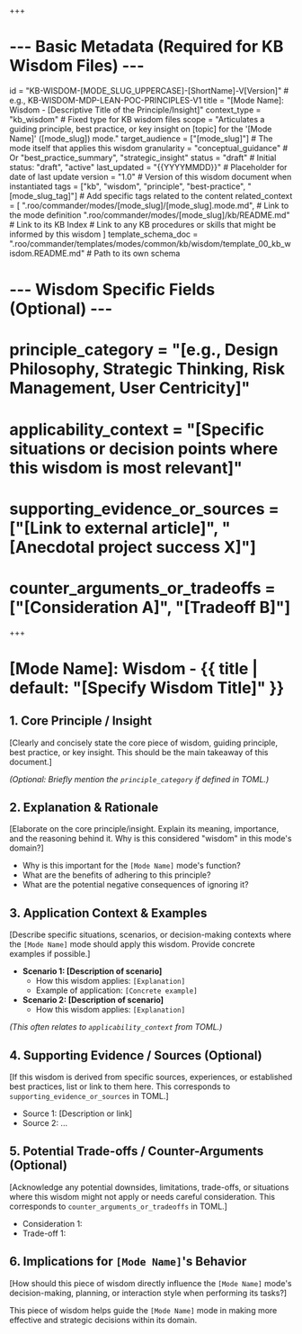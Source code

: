 +++
# --- Basic Metadata (Required for KB Wisdom Files) ---
id = "KB-WISDOM-[MODE_SLUG_UPPERCASE]-[ShortName]-V[Version]" # e.g., KB-WISDOM-MDP-LEAN-POC-PRINCIPLES-V1
title = "[Mode Name]: Wisdom - [Descriptive Title of the Principle/Insight]"
context_type = "kb_wisdom" # Fixed type for KB wisdom files
scope = "Articulates a guiding principle, best practice, or key insight on [topic] for the '[Mode Name]' ([mode_slug]) mode."
target_audience = ["[mode_slug]"] # The mode itself that applies this wisdom
granularity = "conceptual_guidance" # Or "best_practice_summary", "strategic_insight"
status = "draft" # Initial status: "draft", "active"
last_updated = "{{YYYYMMDD}}" # Placeholder for date of last update
version = "1.0" # Version of this wisdom document when instantiated
tags = ["kb", "wisdom", "principle", "best-practice", "[mode_slug_tag]"] # Add specific tags related to the content
related_context = [
    ".roo/commander/modes/[mode_slug]/[mode_slug].mode.md", # Link to the mode definition
    ".roo/commander/modes/[mode_slug]/kb/README.md" # Link to its KB Index
    # Link to any KB procedures or skills that might be informed by this wisdom
]
template_schema_doc = ".roo/commander/templates/modes/common/kb/wisdom/template_00_kb_wisdom.README.md" # Path to its own schema

# --- Wisdom Specific Fields (Optional) ---
# principle_category = "[e.g., Design Philosophy, Strategic Thinking, Risk Management, User Centricity]"
# applicability_context = "[Specific situations or decision points where this wisdom is most relevant]"
# supporting_evidence_or_sources = ["[Link to external article]", "[Anecdotal project success X]"]
# counter_arguments_or_tradeoffs = ["[Consideration A]", "[Tradeoff B]"]
+++

# [Mode Name]: Wisdom - {{ title | default: "[Specify Wisdom Title]" }}

## 1. Core Principle / Insight

[Clearly and concisely state the core piece of wisdom, guiding principle, best practice, or key insight. This should be the main takeaway of this document.]

*(Optional: Briefly mention the `principle_category` if defined in TOML.)*

## 2. Explanation & Rationale

[Elaborate on the core principle/insight. Explain its meaning, importance, and the reasoning behind it. Why is this considered "wisdom" in this mode's domain?]
*   Why is this important for the `[Mode Name]` mode's function?
*   What are the benefits of adhering to this principle?
*   What are the potential negative consequences of ignoring it?

## 3. Application Context & Examples

[Describe specific situations, scenarios, or decision-making contexts where the `[Mode Name]` mode should apply this wisdom. Provide concrete examples if possible.]

*   **Scenario 1: [Description of scenario]**
    *   How this wisdom applies: `[Explanation]`
    *   Example of application: `[Concrete example]`
*   **Scenario 2: [Description of scenario]**
    *   How this wisdom applies: `[Explanation]`

*(This often relates to `applicability_context` from TOML.)*

## 4. Supporting Evidence / Sources (Optional)

[If this wisdom is derived from specific sources, experiences, or established best practices, list or link to them here. This corresponds to `supporting_evidence_or_sources` in TOML.]
*   Source 1: [Description or link]
*   Source 2: ...

## 5. Potential Trade-offs / Counter-Arguments (Optional)

[Acknowledge any potential downsides, limitations, trade-offs, or situations where this wisdom might not apply or needs careful consideration. This corresponds to `counter_arguments_or_tradeoffs` in TOML.]
*   Consideration 1:
*   Trade-off 1:

## 6. Implications for `[Mode Name]`'s Behavior

[How should this piece of wisdom directly influence the `[Mode Name]` mode's decision-making, planning, or interaction style when performing its tasks?]

This piece of wisdom helps guide the `[Mode Name]` mode in making more effective and strategic decisions within its domain.